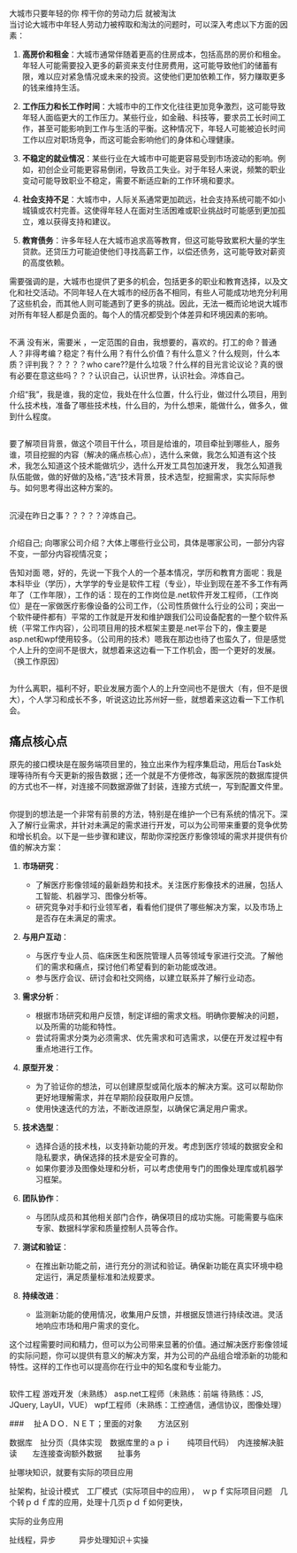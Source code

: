 ## 
大城市只要年轻的你   榨干你的劳动力后   就被淘汰   
当讨论大城市中年轻人劳动力被榨取和淘汰的问题时，可以深入考虑以下方面的因素：

1. **高房价和租金**：大城市通常伴随着更高的住房成本，包括高昂的房价和租金。年轻人可能需要投入更多的薪资来支付住房费用，这可能导致他们的储蓄有限，难以应对紧急情况或未来的投资。这使他们更加依赖工作，努力赚取更多的钱来维持生活。

2. **工作压力和长工作时间**：大城市中的工作文化往往更加竞争激烈，这可能导致年轻人面临更大的工作压力。某些行业，如金融、科技等，要求员工长时间工作，甚至可能影响到工作与生活的平衡。这种情况下，年轻人可能被迫长时间工作以应对职场竞争，而这可能会影响他们的身体和心理健康。

3. **不稳定的就业情况**：某些行业在大城市中可能更容易受到市场波动的影响。例如，初创企业可能更容易倒闭，导致员工失业。对于年轻人来说，频繁的职业变动可能导致职业不稳定，需要不断适应新的工作环境和要求。

4. **社会支持不足**：大城市中，人际关系通常更加疏远，社会支持系统可能不如小城镇或农村完善。这使得年轻人在面对生活困难或职业挑战时可能感到更加孤立，难以获得支持和建议。

5. **教育债务**：许多年轻人在大城市追求高等教育，但这可能导致累积大量的学生贷款。还贷压力可能迫使他们寻找高薪工作，以偿还债务，这可能导致对薪资的高度依赖。

需要强调的是，大城市也提供了更多的机会，包括更多的职业和教育选择，以及文化和社交活动。不同年轻人在大城市的经历各不相同，有些人可能成功地充分利用了这些机会，而其他人则可能遇到了更多的挑战。因此，无法一概而论地说大城市对所有年轻人都是负面的。每个人的情况都受到个体差异和环境因素的影响。



## 
不满
没有米，需要米 ，一定范围的自由，我想要的，喜欢的。打工的命？普通人？非得考编？稳定？有什么用？有什么价值？有什么意义？什么规则，什么本质？评判我？？？？？who care??是什么垃圾？什么样的目光言论议论？真的很有必要在意这些吗？？？认识自己，认识世界，认识社会。淬炼自己。

介绍“我”，我是谁，我的定位，我处在什么位置，什么行业，做过什么项目，用到什么技术栈，准备了哪些技术栈，什么目的，为什么想来，能做什么，做多久，做到什么程度。

##
要了解项目背景，做这个项目干什么，项目是给谁的，项目牵扯到哪些人，服务谁，项目挖掘的内容（解决的痛点核心点），选什么来做，我怎么知道有这个技术，我怎么知道这个技术能做坑少，选什么开发工具包加速开发，
我怎么知道我队伍能做，做的好做的及格，”选“技术背景，技术选型，挖掘需求，实实际际参与。如何思考得出这种方案的。

## 
沉浸在昨日之事？？？？？淬炼自己。

##
介绍自己; 向哪家公司介绍？大体上哪些行业公司，具体是哪家公司，一部分内容不变，一部分内容视情况变；

告知对面  嗯，好的，先说一下我个人的一个基本情况，学历和教育方面呢：我是本科毕业（学历），大学学的专业是软件工程（专业），毕业到现在差不多工作有两年了（工作年限），工作的话：现在的工作岗位是.net软件开发工程师，（工作岗位）是在一家做医疗影像设备的公司工作，（公司性质做什么行业的公司；突出一个软件硬件都有）平常的工作就是开发和维护跟我们公司设备配套的一整个软件系统（平常工作内容），公司项目用的技术框架主要是.net平台下的，像主要是asp.net和wpf使用较多。（公司用的技术）嗯我在那边也待了也蛮久了，但是感觉个人上升的空间不是很大，就想着来这边看一下工作机会，图一个更好的发展。（换工作原因）

## 
为什么离职，福利不好，职业发展方面个人的上升空间也不是很大（有，但不是很大），个人学习和成长不多，听说这边比苏州好一些，就想着来这边看一下工作机会。

## 痛点核心点
原先的接口模块是在服务端项目里的，独立出来作为程序集启动，用后台Task处理等待所有今天更新的报告数据；还一个就是不方便修改，每家医院的数据库提供的方式也不一样，对连接不同数据源做了封装，连接方式统一，写到配置文件里。
## 
你提到的想法是一个非常有前景的方法，特别是在维护一个已有系统的情况下。深入了解行业需求，并针对未满足的需求进行开发，可以为公司带来重要的竞争优势和增长机会。以下是一些步骤和建议，帮助你深挖医疗影像领域的需求并提供有价值的解决方案：

1. **市场研究**：
   - 了解医疗影像领域的最新趋势和技术。关注医疗影像技术的进展，包括人工智能、机器学习、图像分析等。
   - 研究竞争对手和行业领军者，看看他们提供了哪些解决方案，以及市场上是否存在未满足的需求。

2. **与用户互动**：
   - 与医疗专业人员、临床医生和医院管理人员等领域专家进行交流。了解他们的需求和痛点，探讨他们希望看到的新功能或改进。
   - 参与医疗会议、研讨会和社交网络，以建立联系并了解行业动态。

3. **需求分析**：
   - 根据市场研究和用户反馈，制定详细的需求文档。明确你要解决的问题，以及所需的功能和特性。
   - 尝试将需求分类为必须需求、优先需求和可选需求，以便在开发过程中有重点地进行工作。

4. **原型开发**：
   - 为了验证你的想法，可以创建原型或简化版本的解决方案。这可以帮助你更好地理解需求，并在早期阶段获取用户反馈。
   - 使用快速迭代的方法，不断改进原型，以确保它满足用户需求。

5. **技术选型**：
   - 选择合适的技术栈，以支持新功能的开发。考虑到医疗领域的数据安全和隐私要求，确保选择的技术是安全可靠的。
   - 如果你要涉及图像处理和分析，可以考虑使用专门的图像处理库或机器学习框架。

6. **团队协作**：
   - 与团队成员和其他相关部门合作，确保项目的成功实施。可能需要与临床专家、数据科学家和质量控制人员等合作。

7. **测试和验证**：
   - 在推出新功能之前，进行充分的测试和验证。确保新功能在真实环境中稳定运行，满足质量标准和法规要求。

8. **持续改进**：
   - 监测新功能的使用情况，收集用户反馈，并根据反馈进行持续改进。灵活地响应市场和用户需求的变化。

这个过程需要时间和精力，但可以为公司带来显著的价值。通过解决医疗影像领域的实际问题，你可以提供有意义的解决方案，并为公司的产品组合增添新的功能和特性。这样的工作也可以提高你在行业中的知名度和专业能力。
## 
软件工程  游戏开发（未熟练） asp.net工程师（未熟练：前端 待熟练：JS, JQuery, LayUI，VUE） wpf工程师（未熟练：工控通信，通信协议，图像处理）


###　
扯ＡＤＯ．ＮＥＴ；里面的对象　　方法区别

数据库　扯分页（具体实现　数据库里的ａｐｉ　　纯项目代码）　内连接解决脏读　　左连接查询额外数据　　扯事务

扯哪块知识，就要有实际的项目应用

扯架构，扯设计模式　工厂模式（实际项目中的应用），　ｗｐｆ实际项目问题　几个转ｐｄｆ库的应用，处理十几页ｐｄｆ如何更快，

实际的业务应用

扯线程，异步　　　异步处理知识＋实操　　





